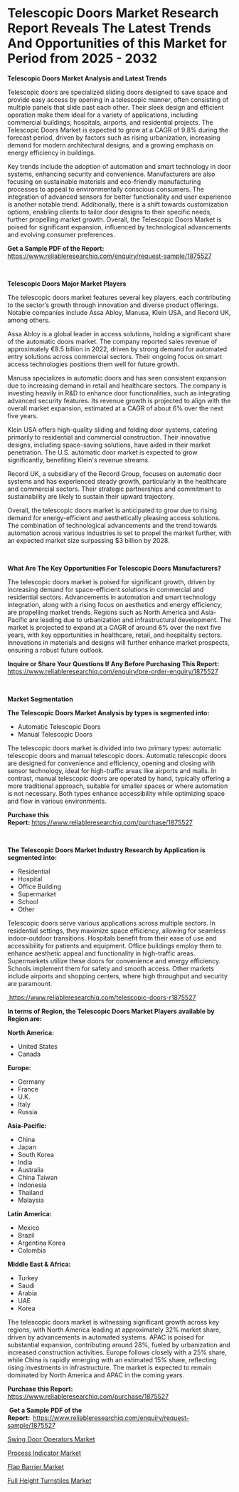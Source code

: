 <p><h1>Telescopic Doors Market Research Report Reveals The Latest Trends And Opportunities of this Market for Period from 2025 - 2032</h1></p><p><strong>Telescopic Doors Market Analysis and Latest Trends</strong></p>
<p><p>Telescopic doors are specialized sliding doors designed to save space and provide easy access by opening in a telescopic manner, often consisting of multiple panels that slide past each other. Their sleek design and efficient operation make them ideal for a variety of applications, including commercial buildings, hospitals, airports, and residential projects. The Telescopic Doors Market is expected to grow at a CAGR of 9.8% during the forecast period, driven by factors such as rising urbanization, increasing demand for modern architectural designs, and a growing emphasis on energy efficiency in buildings. </p><p>Key trends include the adoption of automation and smart technology in door systems, enhancing security and convenience. Manufacturers are also focusing on sustainable materials and eco-friendly manufacturing processes to appeal to environmentally conscious consumers. The integration of advanced sensors for better functionality and user experience is another notable trend. Additionally, there is a shift towards customization options, enabling clients to tailor door designs to their specific needs, further propelling market growth. Overall, the Telescopic Doors Market is poised for significant expansion, influenced by technological advancements and evolving consumer preferences.</p></p>
<p><strong>Get a Sample PDF of the Report:&nbsp;</strong> <a href="https://www.reliableresearchiq.com/enquiry/request-sample/1875527?utm_campaign=1170&utm_medium=2&utm_source=Github&utm_content=ia&utm_term=19022025&utm_id=telescopic-doors">https://www.reliableresearchiq.com/enquiry/request-sample/1875527</a></p>
<p>&nbsp;</p>
<p><strong>Telescopic Doors Major Market Players</strong></p>
<p><p>The telescopic doors market features several key players, each contributing to the sector’s growth through innovation and diverse product offerings. Notable companies include Assa Abloy, Manusa, Klein USA, and Record UK, among others.</p><p>Assa Abloy is a global leader in access solutions, holding a significant share of the automatic doors market. The company reported sales revenue of approximately €8.5 billion in 2022, driven by strong demand for automated entry solutions across commercial sectors. Their ongoing focus on smart access technologies positions them well for future growth.</p><p>Manusa specializes in automatic doors and has seen consistent expansion due to increasing demand in retail and healthcare sectors. The company is investing heavily in R&D to enhance door functionalities, such as integrating advanced security features. Its revenue growth is projected to align with the overall market expansion, estimated at a CAGR of about 6% over the next five years.</p><p>Klein USA offers high-quality sliding and folding door systems, catering primarily to residential and commercial construction. Their innovative designs, including space-saving solutions, have aided in their market penetration. The U.S. automatic door market is expected to grow significantly, benefiting Klein's revenue streams.</p><p>Record UK, a subsidiary of the Record Group, focuses on automatic door systems and has experienced steady growth, particularly in the healthcare and commercial sectors. Their strategic partnerships and commitment to sustainability are likely to sustain their upward trajectory.</p><p>Overall, the telescopic doors market is anticipated to grow due to rising demand for energy-efficient and aesthetically pleasing access solutions. The combination of technological advancements and the trend towards automation across various industries is set to propel the market further, with an expected market size surpassing $3 billion by 2028.</p></p>
<p>&nbsp;</p>
<p><strong>What Are The Key Opportunities For Telescopic Doors Manufacturers?</strong></p>
<p><p>The telescopic doors market is poised for significant growth, driven by increasing demand for space-efficient solutions in commercial and residential sectors. Advancements in automation and smart technology integration, along with a rising focus on aesthetics and energy efficiency, are propelling market trends. Regions such as North America and Asia-Pacific are leading due to urbanization and infrastructural development. The market is projected to expand at a CAGR of around 6% over the next five years, with key opportunities in healthcare, retail, and hospitality sectors. Innovations in materials and designs will further enhance market prospects, ensuring a robust future outlook.</p></p>
<p><strong>Inquire or Share Your Questions If Any Before Purchasing This Report:</strong> <a href="https://www.reliableresearchiq.com/enquiry/pre-order-enquiry/1875527?utm_campaign=1170&utm_medium=2&utm_source=Github&utm_content=ia&utm_term=19022025&utm_id=telescopic-doors">https://www.reliableresearchiq.com/enquiry/pre-order-enquiry/1875527</a></p>
<p>&nbsp;</p>
<p><strong>Market Segmentation</strong></p>
<p><strong>The Telescopic Doors Market Analysis by types is segmented into:</strong></p>
<p><ul><li>Automatic Telescopic Doors</li><li>Manual Telescopic Doors</li></ul></p>
<p><p>The telescopic doors market is divided into two primary types: automatic telescopic doors and manual telescopic doors. Automatic telescopic doors are designed for convenience and efficiency, opening and closing with sensor technology, ideal for high-traffic areas like airports and malls. In contrast, manual telescopic doors are operated by hand, typically offering a more traditional approach, suitable for smaller spaces or where automation is not necessary. Both types enhance accessibility while optimizing space and flow in various environments.</p></p>
<p><strong>Purchase this Report:&nbsp;</strong><a href="https://www.reliableresearchiq.com/purchase/1875527?utm_campaign=1170&utm_medium=2&utm_source=Github&utm_content=ia&utm_term=19022025&utm_id=telescopic-doors">https://www.reliableresearchiq.com/purchase/1875527</a></p>
<p>&nbsp;</p>
<p><strong>The Telescopic Doors Market Industry Research by Application is segmented into:</strong></p>
<p><ul><li>Residential</li><li>Hospital</li><li>Office Building</li><li>Supermarket</li><li>School</li><li>Other</li></ul></p>
<p><p>Telescopic doors serve various applications across multiple sectors. In residential settings, they maximize space efficiency, allowing for seamless indoor-outdoor transitions. Hospitals benefit from their ease of use and accessibility for patients and equipment. Office buildings employ them to enhance aesthetic appeal and functionality in high-traffic areas. Supermarkets utilize these doors for convenience and energy efficiency. Schools implement them for safety and smooth access. Other markets include airports and shopping centers, where high throughput and security are paramount.</p></p>
<p><a href="https://www.reliableresearchiq.com/telescopic-doors-r1875527?utm_campaign=1170&utm_medium=2&utm_source=Github&utm_content=ia&utm_term=19022025&utm_id=telescopic-doors">&nbsp;https://www.reliableresearchiq.com/telescopic-doors-r1875527</a></p>
<p><strong>In terms of Region, the Telescopic Doors Market Players available by Region are:</strong></p>
<p>
    <p> <strong> North America: </strong>
        <ul>
            <li>United States</li>
            <li>Canada</li>
        </ul>
        </p> 
    <p> <strong> Europe: </strong>
        <ul>
            <li>Germany</li>
            <li>France</li>
            <li>U.K.</li>
            <li>Italy</li>
            <li>Russia</li>
        </ul>
        </p> 
    <p> <strong> Asia-Pacific: </strong>
        <ul>
            <li>China</li>
            <li>Japan</li>
            <li>South Korea</li>
            <li>India</li>
            <li>Australia</li>
            <li>China Taiwan</li>
            <li>Indonesia</li>
            <li>Thailand</li>
            <li>Malaysia</li>
        </ul>
        </p> 
    <p> <strong> Latin America: </strong>
        <ul>
            <li>Mexico</li>
            <li>Brazil</li>
            <li>Argentina Korea</li>
            <li>Colombia</li>
        </ul>
        </p> 
    <p> <strong> Middle East & Africa: </strong>
        <ul>
            <li>Turkey</li>
            <li>Saudi</li>
            <li>Arabia</li>
            <li>UAE</li>
            <li>Korea</li>
        </ul>
    </p>
    </p>
<p><p>The telescopic doors market is witnessing significant growth across key regions, with North America leading at approximately 32% market share, driven by advancements in automated systems. APAC is poised for substantial expansion, contributing around 28%, fueled by urbanization and increased construction activities. Europe follows closely with a 25% share, while China is rapidly emerging with an estimated 15% share, reflecting rising investments in infrastructure. The market is expected to remain dominated by North America and APAC in the coming years.</p></p>
<p><strong>Purchase this Report: </strong><a href="https://www.reliableresearchiq.com/purchase/1875527?utm_campaign=1170&utm_medium=2&utm_source=Github&utm_content=ia&utm_term=19022025&utm_id=telescopic-doors">https://www.reliableresearchiq.com/purchase/1875527</a></p>
<p>&nbsp;<strong>Get a Sample PDF of the Report:&nbsp;&nbsp;</strong><a href="https://www.reliableresearchiq.com/enquiry/request-sample/1875527?utm_campaign=1170&utm_medium=2&utm_source=Github&utm_content=ia&utm_term=19022025&utm_id=telescopic-doors">https://www.reliableresearchiq.com/enquiry/request-sample/1875527</a></p>
<p><strong></strong></p>
<p><p><a href="https://github.com/iousefzuzic/Market-Research-Report-List-1/blob/main/swing-door-operators-market.md?utm_campaign=1170&utm_medium=2&utm_source=Github&utm_content=ia&utm_term=19022025&utm_id=telescopic-doors">Swing Door Operators Market</a></p><p><a href="https://github.com/kalsirollija/Market-Research-Report-List-1/blob/main/process-indicator-market.md?utm_campaign=1170&utm_medium=2&utm_source=Github&utm_content=ia&utm_term=19022025&utm_id=telescopic-doors">Process Indicator Market</a></p><p><a href="https://github.com/kenecezuena8/Market-Research-Report-List-1/blob/main/flap-barrier-market.md?utm_campaign=1170&utm_medium=2&utm_source=Github&utm_content=ia&utm_term=19022025&utm_id=telescopic-doors">Flap Barrier Market</a></p><p><a href="https://github.com/awtryooleycp/Market-Research-Report-List-1/blob/main/full-height-turnstiles-market.md?utm_campaign=1170&utm_medium=2&utm_source=Github&utm_content=ia&utm_term=19022025&utm_id=telescopic-doors">Full Height Turnstiles Market</a></p></p>